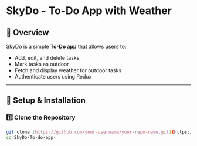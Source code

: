 # SkyDo - To-Do App with Weather

## 📌 Overview
SkyDo is a simple **To-Do app** that allows users to:
- Add, edit, and delete tasks
- Mark tasks as outdoor
- Fetch and display weather for outdoor tasks
- Authenticate users using Redux

---

## 🚀 Setup & Installation

### **1️⃣ Clone the Repository**
```bash
git clone [https://github.com/your-username/your-repo-name.git](https://github.com/Juhi-Vyas/SkyDo-To-do-app-/edit/main/README.md)
cd SkyDo-To-do-app-
